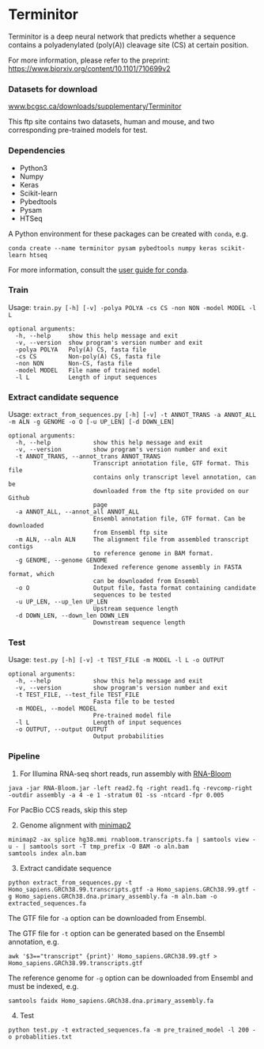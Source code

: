 # Terminitor

Terminitor is a deep neural network that predicts whether a sequence contains a polyadenylated (poly(A)) cleavage site (CS) at certain position.

For more information, please refer to the preprint: https://www.biorxiv.org/content/10.1101/710699v2

### Datasets for download  
www.bcgsc.ca/downloads/supplementary/Terminitor  

This ftp site contains two datasets, human and mouse, and two corresponding pre-trained models for test.  

### Dependencies  
* Python3
* Numpy
* Keras
* Scikit-learn  
* Pybedtools  
* Pysam
* HTSeq  

A Python environment for these packages can be created with `conda`, e.g.
```
conda create --name terminitor pysam pybedtools numpy keras scikit-learn htseq
```
For more information, consult the [user guide for conda](https://docs.conda.io/projects/conda/en/latest/user-guide/tasks/manage-environments.html).

### Train  

Usage: `train.py [-h] [-v] -polya POLYA -cs CS -non NON -model MODEL -l L`

```
optional arguments:
  -h, --help     show this help message and exit
  -v, --version  show program's version number and exit
  -polya POLYA   Poly(A) CS, fasta file
  -cs CS         Non-poly(A) CS, fasta file
  -non NON       Non-CS, fasta file
  -model MODEL   File name of trained model
  -l L           Length of input sequences
```

### Extract candidate sequence  

Usage: `extract_from_sequences.py [-h] [-v] -t ANNOT_TRANS -a ANNOT_ALL -m ALN
                                 -g GENOME -o O [-u UP_LEN] [-d DOWN_LEN]`  

```
optional arguments:
  -h, --help            show this help message and exit
  -v, --version         show program's version number and exit
  -t ANNOT_TRANS, --annot_trans ANNOT_TRANS
                        Transcript annotation file, GTF format. This file
                        contains only transcript level annotation, can be
                        downloaded from the ftp site provided on our Github
                        page
  -a ANNOT_ALL, --annot_all ANNOT_ALL
                        Ensembl annotation file, GTF format. Can be downloaded
                        from Ensembl ftp site
  -m ALN, --aln ALN     The alignment file from assembled transcript contigs
                        to reference genome in BAM format.
  -g GENOME, --genome GENOME
                        Indexed reference genome assembly in FASTA format, which
                        can be downloaded from Ensembl
  -o O                  Output file, fasta format containing candidate
                        sequences to be tested
  -u UP_LEN, --up_len UP_LEN
                        Upstream sequence length
  -d DOWN_LEN, --down_len DOWN_LEN
                        Downstream sequence length
```

### Test

Usage: `test.py [-h] [-v] -t TEST_FILE -m MODEL -l L -o OUTPUT`  

```
optional arguments:
  -h, --help            show this help message and exit
  -v, --version         show program's version number and exit
  -t TEST_FILE, --test_file TEST_FILE
                        Fasta file to be tested
  -m MODEL, --model MODEL
                        Pre-trained model file
  -l L                  Length of input sequences
  -o OUTPUT, --output OUTPUT
                        Output probabilities
```

### Pipeline

1. For Illumina RNA-seq short reads, run assembly with [RNA-Bloom](https://github.com/bcgsc/RNA-Bloom)
```
java -jar RNA-Bloom.jar -left read2.fq -right read1.fq -revcomp-right -outdir assembly -a 4 -e 1 -stratum 01 -ss -ntcard -fpr 0.005
```  
For PacBio CCS reads, skip this step  

2. Genome alignment with [minimap2](https://github.com/lh3/minimap2)    
```
minimap2 -ax splice hg38.mmi rnabloom.transcripts.fa | samtools view -u - | samtools sort -T tmp_prefix -O BAM -o aln.bam
samtools index aln.bam
```  

3. Extract candidate sequence  
```
python extract_from_sequences.py -t Homo_sapiens.GRCh38.99.transcripts.gtf -a Homo_sapiens.GRCh38.99.gtf -g Homo_sapiens.GRCh38.dna.primary_assembly.fa -m aln.bam -o extracted_sequences.fa
```

The GTF file for `-a` option can be downloaded from Ensembl.
  
The GTF file for `-t` option can be generated based on the Ensembl annotation, e.g.
```
awk '$3=="transcript" {print}' Homo_sapiens.GRCh38.99.gtf > Homo_sapiens.GRCh38.99.transcripts.gtf
```

The reference genome for `-g` option can be downloaded from Ensembl and must be indexed, e.g.
```
samtools faidx Homo_sapiens.GRCh38.dna.primary_assembly.fa
```

4. Test  
```
python test.py -t extracted_sequences.fa -m pre_trained_model -l 200 -o probablities.txt
```  

